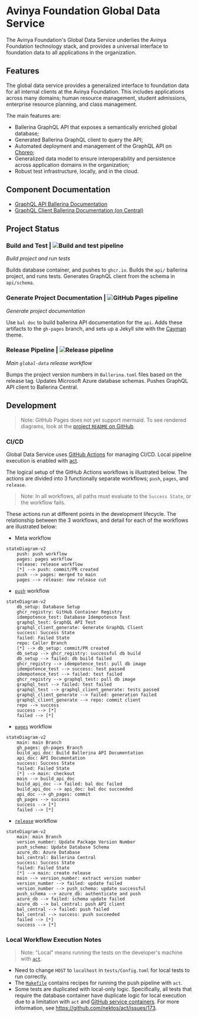 # Avinya Foundation Global Data Service

The Avinya Foundation's Global Data Service underlies the Avinya Foundation technology stack, and provides a universal interface to foundation data to all applications in the organization.

## Features

The global data service provides a generalized interface to foundation data for all internal clients at the Avinya Foundation. This includes applications across many domains; human resource management, student admissions, enterprise resource planning, and class management.

The main features are:

- Ballerina GraphQL API that exposes a semantically enriched global database;
- Generated Ballerina GraphQL client to query the API;
- Automated deployment and management of the GraphQL API on [Choreo](https://wso2.com/choreo/);
- Generalized data model to ensure interoperability and persistence across application domains in the organization;
- Robust test infrastructure, locally, and in the cloud.

## Component Documentation

- [GraphQL API Ballerina Documentation](https://avinya-foundation.github.io/global-data/api_doc/)
- [GraphQL Client Ballerina Documentation (on Central)](https://lib.ballerina.io/avinyafoundation/global_data_client/latest)

## Project Status

### Build and Test | ![Build and test pipeline](https://github.com/Avinya-Foundation/global-data/actions/workflows/push.yml/badge.svg)

*Build project and run tests*

Builds database container, and pushes to `ghcr.io`. Builds the `api/` ballerina project, and runs tests. Generates GraphQL client from the schema in `api/schema`.

### Generate Project Documentation | ![GitHub Pages pipeline](https://github.com/Avinya-Foundation/global-data/actions/workflows/pages.yml/badge.svg)

*Generate project documentation*

Use `bal doc` to build ballerina API documentation for the `api`. Adds these artifacts to the `gh-pages` branch, and sets up a Jekyll site with the [Cayman](https://github.com/pages-themes/cayman) theme.

### Release Pipeline | ![Release pipeline](https://github.com/Avinya-Foundation/global-data/actions/workflows/release.yml/badge.svg)

*Main `global-data` release workflow*

Bumps the project version numbers in `Ballerina.toml` files based on the release tag. Updates Microsoft Azure database schemas. Pushes GraphQL API client to Ballerina Central.

## Development

> Note: GitHub Pages does not yet support mermaid. To see rendered diagrams, look at the [project `README` on GitHub](https://github.com/Avinya-Foundation/global-data#readme).

### CI/CD

Global Data Service uses [GitHub Actions](https://github.com/features/actions) for managing CI/CD. Local pipeline execution is enabled with [act](https://github.com/nektos/act).

The logical setup of the GitHub Actions workflows is illustrated below. The actions are divided into 3 functionally separate workflows; `push`, `pages`, and `release`.

> Note: In all workflows, all paths must evaluate to the `Success State`, or the workflow fails.

These actions run at different points in the development lifecycle. The relationship between the 3 workflows, and detail for each of the workflows are illustrated below:

- Meta workflow

```mermaid
stateDiagram-v2
    push: push workflow
    pages: pages workflow
    release: release workflow
    [*] --> push: commit/PR created
    push --> pages: merged to main
    pages --> release: new release cut
```

- [`push`](.github/workflows/push.yml) workflow

```mermaid
stateDiagram-v2
    db_setup: Database Setup
    ghcr_registry: GitHub Container Registry
    idempotence_test: Database Idempotence Test
    graphql_test: GraphQL API Test
    graphql_client_generate: Generate GraphQL Client
    success: Success State
    failed: Failed State
    repo: Caller Branch
    [*] --> db_setup: commit/PR created
    db_setup --> ghcr_registry: successful db build
    db_setup --> failed: db build failed
    ghcr_registry --> idempotence_test: pull db image
    idempotence_test --> success: test passed
    idempotence_test --> failed: test failed
    ghcr_registry --> graphql_test: pull db image
    graphql_test --> failed: test failed
    graphql_test --> graphql_client_generate: tests passed
    graphql_client_generate --> failed: generation failed
    graphql_client_generate --> repo: commit client
    repo --> success
    success --> [*]
    failed --> [*]
```

- [`pages`](.github/workflows/pages.yml) workflow

```mermaid
stateDiagram-v2
    main: main Branch
    gh_pages: gh-pages Branch
    build_api_doc: Build Ballerina API Documentation
    api_doc: API Documentation
    success: Success State
    failed: Failed State
    [*] --> main: checkout
    main --> build_api_doc
    build_api_doc --> failed: bal doc failed
    build_api_doc --> api_doc: bal doc succeeded
    api_doc --> gh_pages: commit
    gh_pages --> success
    success --> [*]
    failed --> [*]
```

- [`release`](.github/workflows/release.yml) workflow

```mermaid
stateDiagram-v2
    main: main Branch
    version_number: Update Package Version Number
    push_schema: Update Database Schema
    azure_db: Azure Database
    bal_central: Ballerina Central
    success: Success State
    failed: Failed State
    [*] --> main: create release
    main --> version_number: extract version number
    version_number --> failed: update failed
    version_number --> push_schema: update successful
    push_schema --> azure_db: authenticate and push
    azure_db --> failed: schema update failed
    azure_db --> bal_central: push API client
    bal_central --> failed: push failed
    bal_central --> success: push succeeded
    failed --> [*]
    success --> [*]
```

### Local Workflow Execution Notes

> Note: "Local" means running the tests on the developer's machine with [`act`](https://github.com/nektos/act).

- Need to change `HOST` to `localhost` in `tests/Config.toml` for local tests to run correctly.
- The [`Makefile`](Makefile) contains recipes for running the push pipeline with `act`.
- Some tests are duplicated with local-only logic. Specifically, all tests that require the database container have duplicate logic for local execution due to a limitation with `act` and [GitHub service containers](https://docs.github.com/en/actions/using-containerized-services/about-service-containers). For more information, see https://github.com/nektos/act/issues/173.
